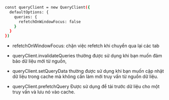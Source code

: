 ```bash
const queryClient = new QueryClient({
  defaultOptions: {
    queries: {
      refetchOnWindowFocus: false
    }
  }
})
```

- refetchOnWindowFocus: chặn việc refetch khi chuyển qua lại các tab
- queryClient.invalidateQueries thường được sử dụng khi bạn muốn đảm bảo dữ liệu mới từ nguồn,
- queryClient.setQueryData thường được sử dụng khi bạn muốn cập nhật dữ liệu trong cache mà không cần làm mới truy vấn từ nguồn dữ liệu.

- queryClient.prefetchQuery Được sử dụng để tải trước dữ liệu cho một truy vấn và lưu nó vào cache.
